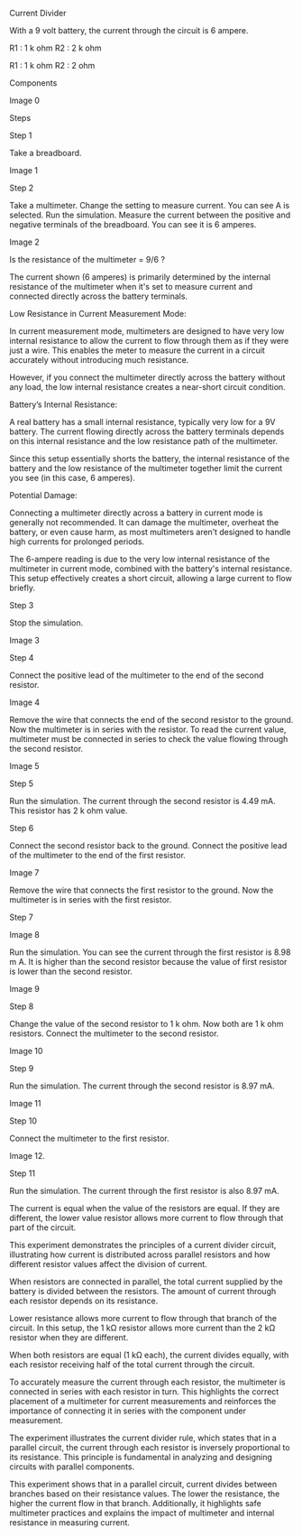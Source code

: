 Current Divider

With a 9 volt battery, the current through the circuit is 6 ampere.

R1 : 1 k ohm
R2 : 2 k ohm

R1 : 1 k ohm
R2 : 2 ohm

Components

Image 0

Steps

Step 1

Take a breadboard.

Image 1

Step 2

Take a multimeter. Change the setting to measure current. You can see A is selected. Run the simulation. Measure the current between the positive and negative terminals of the breadboard. You can see it is 6 amperes.

Image 2

Is the resistance of the multimeter = 9/6 ?

The current shown (6 amperes) is primarily determined by the internal resistance of the multimeter when it's set to measure current and connected directly across the battery terminals.

Low Resistance in Current Measurement Mode:

In current measurement mode, multimeters are designed to have very low internal resistance to allow the current to flow through them as if they were just a wire. This enables the meter to measure the current in a circuit accurately without introducing much resistance.

However, if you connect the multimeter directly across the battery without any load, the low internal resistance creates a near-short circuit condition.

Battery’s Internal Resistance:

A real battery has a small internal resistance, typically very low for a 9V battery. The current flowing directly across the battery terminals depends on this internal resistance and the low resistance path of the multimeter.

Since this setup essentially shorts the battery, the internal resistance of the battery and the low resistance of the multimeter together limit the current you see (in this case, 6 amperes).

Potential Damage:

Connecting a multimeter directly across a battery in current mode is generally not recommended. It can damage the multimeter, overheat the battery, or even cause harm, as most multimeters aren’t designed to handle high currents for prolonged periods.

The 6-ampere reading is due to the very low internal resistance of the multimeter in current mode, combined with the battery's internal resistance. This setup effectively creates a short circuit, allowing a large current to flow briefly.

Step 3

Stop the simulation.

Image 3

Step 4

Connect the positive lead of the multimeter to the end of the second resistor.

Image 4

Remove the wire that connects the end of the second resistor to the ground. Now the multimeter is in series with the resistor. To read the current value, multimeter must be connected in series to check the value flowing through the second resistor.

Image 5

Step 5

Run the simulation. The current through the second resistor is 4.49 mA. This resistor has 2 k ohm value.

Step 6

Connect the second resistor back to the ground. Connect the positive lead of the multimeter to the end of the first resistor.

Image 7

Remove the wire that connects the first resistor to the ground. Now the multimeter is in series with the first resistor.

Step 7

Image 8

Run the simulation. You can see the current through the first resistor is 8.98 m A. It is higher than the second resistor because the value of first resistor is lower than the second resistor.

Image 9

Step 8

Change the value of the second resistor to 1 k ohm. Now both are 1 k ohm resistors. Connect the multimeter to the second resistor.

Image 10

Step 9

Run the simulation. The current through the second resistor is 8.97 mA.

Image 11

Step 10

Connect the multimeter to the first resistor.

Image 12.

Step 11

Run the simulation. The current through the first resistor is also 8.97 mA.

The current is equal when the value of the resistors are equal. If they are different, the lower value resistor allows more current to flow through that part of the circuit.

This experiment demonstrates the principles of a current divider circuit, illustrating how current is distributed across parallel resistors and how different resistor values affect the division of current.


When resistors are connected in parallel, the total current supplied by the battery is divided between the resistors. The amount of current through each resistor depends on its resistance.

Lower resistance allows more current to flow through that branch of the circuit. In this setup, the 1 kΩ resistor allows more current than the 2 kΩ resistor when they are different.

When both resistors are equal (1 kΩ each), the current divides equally, with each resistor receiving half of the total current through the circuit.

To accurately measure the current through each resistor, the multimeter is connected in series with each resistor in turn. This highlights the correct placement of a multimeter for current measurements and reinforces the importance of connecting it in series with the component under measurement.

The experiment illustrates the current divider rule, which states that in a parallel circuit, the current through each resistor is inversely proportional to its resistance. This principle is fundamental in analyzing and designing circuits with parallel components.

This experiment shows that in a parallel circuit, current divides between branches based on their resistance values. The lower the resistance, the higher the current flow in that branch. Additionally, it highlights safe multimeter practices and explains the impact of multimeter and internal resistance in measuring current.
